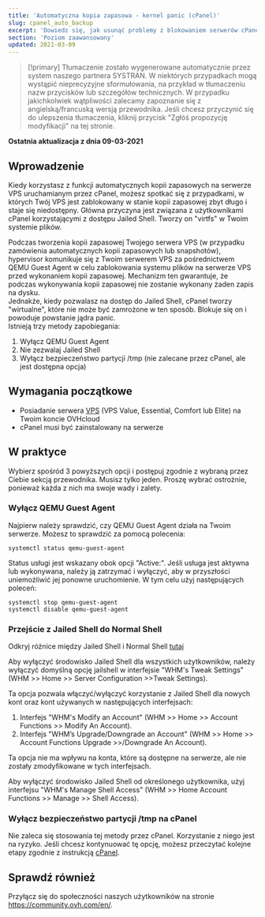 ```yaml
---
title: 'Automatyczna kopia zapasowa - kernel panic (cPanel)'
slug: cpanel_auto_backup
excerpt: 'Dowiedz się, jak usunąć problemy z blokowaniem serwerów cPanel podczas wykonywania automatycznej kopii zapasowej OVHcloud'
section: 'Poziom zaawansowany'
updated: 2021-03-09
---
```


> [!primary]
> Tłumaczenie zostało wygenerowane automatycznie przez system naszego partnera SYSTRAN. W niektórych przypadkach mogą wystąpić nieprecyzyjne sformułowania, na przykład w tłumaczeniu nazw przycisków lub szczegółów technicznych. W przypadku jakichkolwiek wątpliwości zalecamy zapoznanie się z angielską/francuską wersją przewodnika. Jeśli chcesz przyczynić się do ulepszenia tłumaczenia, kliknij przycisk "Zgłóś propozycję modyfikacji" na tej stronie.
> 

**Ostatnia aktualizacja z dnia 09-03-2021**

## Wprowadzenie

Kiedy korzystasz z funkcji automatycznych kopii zapasowych na serwerze VPS uruchamianym przez cPanel, możesz spotkać się z przypadkami, w których Twój VPS jest zablokowany w stanie kopii zapasowej zbyt długo i staje się niedostępny. Główna przyczyna jest związana z użytkownikami cPanel korzystającymi z dostępu Jailed Shell. Tworzy on "virtfs" w Twoim systemie plików. 

Podczas tworzenia kopii zapasowej Twojego serwera VPS (w przypadku zamówienia automatycznych kopii zapasowych lub snapshotów), hypervisor komunikuje się z Twoim serwerem VPS za pośrednictwem QEMU Guest Agent w celu zablokowania systemu plików na serwerze VPS przed wykonaniem kopii zapasowej. Mechanizm ten gwarantuje, że podczas wykonywania kopii zapasowej nie zostanie wykonany żaden zapis na dysku.
<br>Jednakże, kiedy pozwalasz na dostęp do Jailed Shell, cPanel tworzy "wirtualne", które nie może być zamrożone w ten sposób. Blokuje się on i powoduje powstanie jądra panic.
<br>Istnieją trzy metody zapobiegania:

1. Wyłącz QEMU Guest Agent
2. Nie zezwalaj Jailed Shell
3. Wyłącz bezpieczeństwo partycji /tmp (nie zalecane przez cPanel, ale jest dostępna opcja)

## Wymagania początkowe

- Posiadanie serwera [VPS](https://www.ovhcloud.com/pl/vps/) (VPS Value, Essential, Comfort lub Elite) na Twoim koncie OVHcloud
- cPanel musi być zainstalowany na serwerze

## W praktyce

Wybierz spośród 3 powyższych opcji i postępuj zgodnie z wybraną przez Ciebie sekcją przewodnika. Musisz tylko jeden.
Proszę wybrać ostrożnie, ponieważ każda z nich ma swoje wady i zalety.

### Wyłącz QEMU Guest Agent

Najpierw należy sprawdzić, czy QEMU Guest Agent działa na Twoim serwerze. Możesz to sprawdzić za pomocą polecenia:

```
systemctl status qemu-guest-agent
```

Status usługi jest wskazany obok opcji "Active:". Jeśli usługa jest aktywna lub wykonywana, należy ją zatrzymać i wyłączyć, aby w przyszłości uniemożliwić jej ponowne uruchomienie. W tym celu użyj następujących poleceń:

```
systemctl stop qemu-guest-agent
systemctl disable qemu-guest-agent
```

### Przejście z Jailed Shell do Normal Shell

Odkryj różnice między Jailed Shell i Normal Shell [tutaj](https://support.cpanel.net/hc/en-us/articles/360051992634-Differences-Between-Normal-and-Jailed-Shell)

Aby wyłączyć środowisko Jailed Shell dla wszystkich użytkowników, należy wyłączyć domyślną opcję jailshell w interfejsie "WHM's Tweak Settings" (WHM >> Home >> Server Configuration >>Tweak Settings).

Ta opcja pozwala włączyć/wyłączyć korzystanie z Jailed Shell dla nowych kont oraz kont używanych w następujących interfejsach:

1. Interfejs "WHM's Modify an Account" (WHM >> Home >> Account Functions >> Modify An Account).
2. Interfejs "WHM’s Upgrade/Downgrade an Account" (WHM >> Home >> Account Functions Upgrade >>/Downgrade An Account).

Ta opcja nie ma wpływu na konta, które są dostępne na serwerze, ale nie zostały zmodyfikowane w tych interfejsach.

Aby wyłączyć środowisko Jailed Shell od określonego użytkownika, użyj interfejsu "WHM's Manage Shell Access" (WHM >> Home Account Functions >> Manage >> Shell Access).

### Wyłącz bezpieczeństwo partycji /tmp na cPanel

Nie zaleca się stosowania tej metody przez cPanel. Korzystanie z niego jest na ryzyko. Jeśli chcesz kontynuować tę opcję, możesz przeczytać kolejne etapy zgodnie z instrukcją [cPanel](https://docs.cpanel.net/knowledge-base/security/tips-to-make-your-server-more-secure/#harden-your-tmp-partition).

## Sprawdź również

Przyłącz się do społeczności naszych użytkowników na stronie <https://community.ovh.com/en/>.
